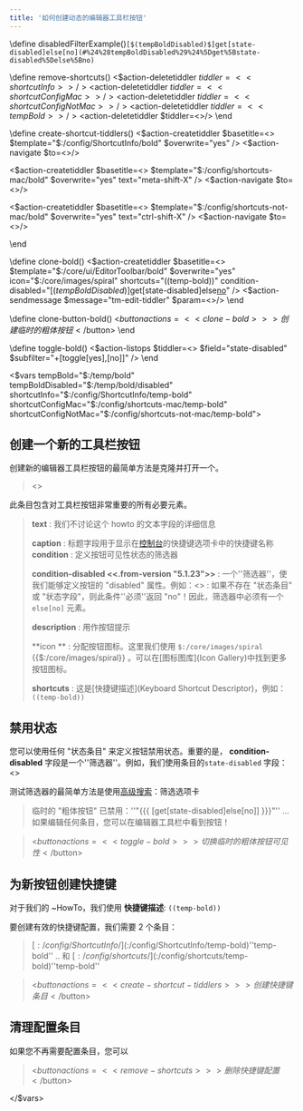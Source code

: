 ```yaml
---
title: '如何创建动态的编辑器工具栏按钮'
---
```


\define disabledFilterExample()`[$(tempBoldDisabled)$]get[state-disabled]else[no](#%24%28tempBoldDisabled%29%24%5Dget%5Bstate-disabled%5Delse%5Bno)`

\define remove-shortcuts()
<$action-deletetiddler $tiddler=<<shortcutInfo>>/>
<$action-deletetiddler $tiddler=<<shortcutConfigMac>>/>
<$action-deletetiddler $tiddler=<<shortcutConfigNotMac>>/>
<$action-deletetiddler $tiddler=<<tempBold>>/>
<$action-deletetiddler $tiddler=<<tempBoldDisabled>>/>
\end

\define create-shortcut-tiddlers()
<$action-createtiddler $basetitle=<<shortcutInfo>> 
  $template="$:/config/ShortcutInfo/bold" 
  $overwrite="yes"
/>
<$action-navigate $to=<<shortcutInfo>>/>

<$action-createtiddler $basetitle=<<shortcutConfigMac>> 
  $template="$:/config/shortcuts-mac/bold" 
  $overwrite="yes"
  text="meta-shift-X"
/>
<$action-navigate $to=<<shortcutConfigMac>>/>

<$action-createtiddler $basetitle=<<shortcutConfigNotMac>> 
  $template="$:/config/shortcuts-not-mac/bold" 
  $overwrite="yes"
  text="ctrl-shift-X"
/>
<$action-navigate $to=<<shortcutConfigNotMac>>/>

\end

\define clone-bold()
<$action-createtiddler $basetitle=<<tempBold>> 
  $template="$:/core/ui/EditorToolbar/bold" 
  $overwrite="yes"
  icon="$:/core/images/spiral"
  shortcuts="((temp-bold))"
  condition-disabled="[$(tempBoldDisabled)$]get[state-disabled]else[no](#%24%28tempBoldDisabled%29%24%5Dget%5Bstate-disabled%5Delse%5Bno)"
/>
<$action-sendmessage $message="tm-edit-tiddler" $param=<<tempBold>>/>
\end

\define clone-button-bold()
<$button actions=<<clone-bold>> >创建临时的粗体按钮</$button>
\end

\define toggle-bold()
<$action-listops  $tiddler=<<tempBoldDisabled>> $field="state-disabled" $subfilter="+[toggle[yes],[no]]" />
\end

<!-- $vars is needed don't remove it! -->
<$vars tempBold="$:/temp/bold" tempBoldDisabled="$:/temp/bold/disabled" shortcutInfo="$:/config/ShortcutInfo/temp-bold"  shortcutConfigMac="$:/config/shortcuts-mac/temp-bold" shortcutConfigNotMac="$:/config/shortcuts-not-mac/temp-bold">

## 创建一个新的工具栏按钮

创建新的编辑器工具栏按钮的最简单方法是克隆并打开一个。

><<clone-button-bold>> 

此条目包含对工具栏按钮非常重要的所有必要元素。

> 
> **text**
> : 我们不讨论这个 howto 的文本字段的详细信息
> 
> **caption**
> : 标题字段用于显示在[控制台]($:/ControlPanel)的快捷键选项卡中的快捷键名称
> **condition**
> : 定义按钮可见性状态的筛选器
> 
> **condition-disabled  <<.from-version "5.1.23">>**
> : 一个''筛选器''，使我们能够定义按钮的 "disabled" 属性。例如：<<disabledFilterExample>>
> :  如果不存在 "状态条目" 或 "状态字段"，则此条件''必须''返回 "no"！因此，筛选器中必须有一个 `else[no]` 元素。
> 
> **description**
> : 用作按钮提示
> 
> **icon **
> : 分配按钮图标。这里我们使用 `$:/core/images/spiral` {{$:/core/images/spiral}} 。可以在[图标图库](Icon Gallery)中找到更多按钮图标。
> 
> **shortcuts**
> : 这是[快捷键描述](Keyboard Shortcut Descriptor)，例如：`((temp-bold))`
> 

## 禁用状态

您可以使用任何 "状态条目" 来定义按钮禁用状态。重要的是， **condition-disabled** 字段是一个''筛选器''。例如，我们使用条目的`state-disabled` 字段：<<tempBoldDisabled>>

测试筛选器的最简单方法是使用[高级搜索]($:/AdvancedSearch)：筛选选项卡

>临时的 "粗体按钮" 已禁用：''"{{{ [<tempBoldDisabled>get[state-disabled]else[no]] }}}"'' ... 如果编辑任何条目，您可以在编辑器工具栏中看到按钮！

> <$button actions=<<toggle-bold>>>切换临时的粗体按钮可见性</$button>

## 为新按钮创建快捷键

对于我们的 ~HowTo，我们使用 **快捷键描述**: `((temp-bold))`

要创建有效的快捷键配置，我们需要 2 个条目： 

>[$:/config/ShortcutInfo/]($:/config/ShortcutInfo/temp-bold)''temp-bold'' .. 和
>[$:/config/shortcuts/]($:/config/shortcuts/temp-bold)''temp-bold''

> <$button actions=<<create-shortcut-tiddlers>>>创建快捷键条目</$button>

## 

## 清理配置条目

如果您不再需要配置条目，您可以 

><$button actions=<<remove-shortcuts>>>删除快捷键配置</$button>


</$vars><!-- needed don't remove! -->
